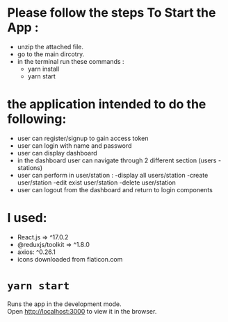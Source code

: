 # Please follow the steps To Start the App :

- unzip the attached file. 
- go to the main dircotry. 
- in the terminal run these commands :
    - yarn install 
    - yarn start


# the application intended to do the following:
- user can register/signup to gain access token 
- user can login with name and password 
- user can display dashboard 
- in the dashboard user can navigate through 2 different section (users - stations)
- user can perform in user/station :
    -display all users/station
    -create user/station
    -edit exist user/station
    -delete user/station
- user can logout from the dashboard and return to login components

# I used:
 -  React.js => ^17.0.2
 -  @reduxjs/toolkit => ^1.8.0 
 -  axios: ^0.26.1
 -  icons downloaded from flaticon.com
 
 






# `yarn start`

Runs the app in the development mode.\
Open [http://localhost:3000](http://localhost:3000) to view it in the browser.


